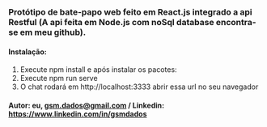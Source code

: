 ### Protótipo de bate-papo web feito em React.js integrado a api Restful (A api feita em Node.js com noSql database encontra-se em meu github).

#### Instalação:
1. Execute npm install e após instalar os pacotes:
2. Execute npm run serve
3. O chat rodará em http://localhost:3333 abrir essa url no seu navegador

#### Autor: eu, gsm.dados@gmail.com / Linkedin: https://www.linkedin.com/in/gsmdados
